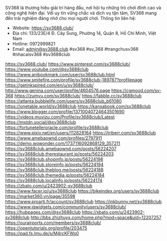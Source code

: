 SV368 là thương hiệu giải trí hàng đầu, nơi hội tụ những trò chơi đỉnh cao và công nghệ hiện đại. Với uy tín vững chắc và dịch vụ tận tâm, SV368 mang đến trải nghiệm đáng nhớ cho mọi người chơi.
Thông tin liên hệ:
- Website: https://sv3688.club/
- Địa chỉ: 133/23E/4 Đ. Cây Sung, Phường 14, Quận 8, Hồ Chí Minh, Việt Nam
- Hotline: 0972999821
- Email: admin@sv3688.club
#sv368 #sv_368 #trangchusv368 #nhacaisv368 #sv3688club

https://sv3688.club/
https://www.pinterest.com/sv3688club/
https://www.youtube.com/@sv3688club
https://www.anibookmark.com/user/sv3688club.html
https://www.smitefire.com/profile/sv3688club-189787?profilepage
https://getinkspired.com/en/u/sv3688club/
http://www.genina.com/user/profile/4604576.page
https://cgmood.com/sv-368
https://zumvu.com/sv3688club/
https://fabble.cc/sv3688club
https://atlanta.bubblelife.com/users/sv3688club_b61080
https://onetable.world/sv3688club
https://kansabook.com/sv3688club
https://www.blogger.com/profile/13710040724643501690
https://videos.muvizu.com/Profile/sv3688club/Latest
https://mstdn.social/@sv3688club
https://fortunetelleroracle.com/profile/sv3688club
https://www.pixiv.net/en/users/112828164
https://triberr.com/sv3688club
https://www.amebaownd.com/profiles/2797911
https://demo.wowonder.com/1737116092868129_357211
https://sv3688club.amebaownd.com/posts/56224207
https://sv3688club.therestaurant.jp/posts/56224203
https://sv3688club.shopinfo.jp/posts/56224198
https://sv3688club.storeinfo.jp/posts/56224194
https://sv3688club.theblog.me/posts/56224188
https://sv3688club.themedia.jp/posts/56224184
https://sv3688club.localinfo.jp/posts/56224174
https://zbato.com/u/2423902-sv3688club
https://www.facer.io/u/sv3688club
https://bikeindex.org/users/sv3688club
https://market360.vn/page/35598
https://www.proarti.fr/account/sv3688club
https://inkbunny.net/sv3688club
https://www.jqwidgets.com/community/users/sv3688club/
https://hubpages.com/@sv3688club
https://xbato.com/u/2423902-sv3688club
http://bbs.zhizhuyx.com/home.php?mod=space&uid=12207257
https://ourairports.com/members/sv3688club/
https://opentutorials.org/profile/203475
https://pad.fs.lmu.de/s/M4rcKFWs0
